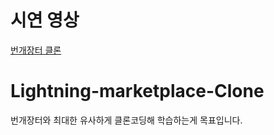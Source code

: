# 시연 영상
<a href="https://www.youtube.com/watch?v=NbzM5T-6GHM">번개장터 클론</a>

# Lightning-marketplace-Clone
번개장터와 최대한 유사하게 클론코딩해 학습하는게 목표입니다.
